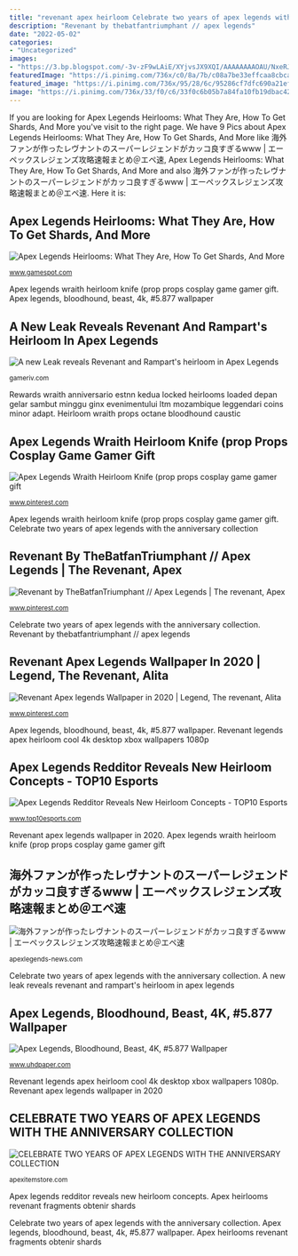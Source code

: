 ```yaml
---
title: "revenant apex heirloom Celebrate two years of apex legends with the anniversary collection"
description: "Revenant by thebatfantriumphant // apex legends"
date: "2022-05-02"
categories:
- "Uncategorized"
images:
- "https://3.bp.blogspot.com/-3v-zF9wLAiE/XYjvsJX9XQI/AAAAAAAAOAU/NxeRJt2xbCwGyFCJJJW7jjqQAgDcIPCKgCLcBGAsYHQ/w914-h514-p-k-no-nu/apex-legends-bloodhound-beast-uhdpaper.com-4K-5.877-wp.thumbnail.jpg"
featuredImage: "https://i.pinimg.com/736x/c0/8a/7b/c08a7be33effcaa8cbcad1c894f9fe25.jpg"
featured_image: "https://i.pinimg.com/736x/95/28/6c/95286cf7dfc690a21ef1454f317e5f5e.jpg"
image: "https://i.pinimg.com/736x/33/f0/c6/33f0c6b05b7a84fa10fb19dbac421333.jpg"
---
```


If you are looking for Apex Legends Heirlooms: What They Are, How To Get Shards, And More you've visit to the right page. We have 9 Pics about Apex Legends Heirlooms: What They Are, How To Get Shards, And More like 海外ファンが作ったレヴナントのスーパーレジェンドがカッコ良すぎるwww | エーペックスレジェンズ攻略速報まとめ＠エペ速, Apex Legends Heirlooms: What They Are, How To Get Shards, And More and also 海外ファンが作ったレヴナントのスーパーレジェンドがカッコ良すぎるwww | エーペックスレジェンズ攻略速報まとめ＠エペ速. Here it is:

## Apex Legends Heirlooms: What They Are, How To Get Shards, And More

![Apex Legends Heirlooms: What They Are, How To Get Shards, And More](https://www.gamespot.com/a/uploads/scale_super/1599/15997278/3866100-revenantheirloom.jpg "Revenant by thebatfantriumphant // apex legends")

<small>www.gamespot.com</small>

Apex legends wraith heirloom knife (prop props cosplay game gamer gift. Apex legends, bloodhound, beast, 4k, #5.877 wallpaper

## A New Leak Reveals Revenant And Rampart&#039;s Heirloom In Apex Legends

![A new Leak reveals Revenant and Rampart&#039;s heirloom in Apex Legends](https://gameriv.com/wp-content/uploads/2021/05/New-Project-8-1068x601.jpg "Revenant apex legends wallpaper in 2020")

<small>gameriv.com</small>

Rewards wraith anniversario estnn kedua locked heirlooms loaded depan gelar sambut minggu ginx evenimentului ltm mozambique leggendari coins minor adapt. Heirloom wraith props octane bloodhound caustic

## Apex Legends Wraith Heirloom Knife (prop Props Cosplay Game Gamer Gift

![Apex Legends Wraith Heirloom Knife (prop props cosplay game gamer gift](https://i.pinimg.com/736x/c0/8a/7b/c08a7be33effcaa8cbcad1c894f9fe25.jpg "Apex legends, bloodhound, beast, 4k, #5.877 wallpaper")

<small>www.pinterest.com</small>

Apex legends wraith heirloom knife (prop props cosplay game gamer gift. Celebrate two years of apex legends with the anniversary collection

## Revenant By TheBatfanTriumphant // Apex Legends | The Revenant, Apex

![Revenant by TheBatfanTriumphant // Apex Legends | The revenant, Apex](https://i.pinimg.com/736x/95/28/6c/95286cf7dfc690a21ef1454f317e5f5e.jpg "Apex heirlooms revenant fragments obtenir shards")

<small>www.pinterest.com</small>

Celebrate two years of apex legends with the anniversary collection. Revenant by thebatfantriumphant // apex legends

## Revenant Apex Legends Wallpaper In 2020 | Legend, The Revenant, Alita

![Revenant Apex legends Wallpaper in 2020 | Legend, The revenant, Alita](https://i.pinimg.com/736x/33/f0/c6/33f0c6b05b7a84fa10fb19dbac421333.jpg "Apex heirloom legends concepts wattson concept redditor revenant reddit reveals mirage incredible dexerto wallpapers")

<small>www.pinterest.com</small>

Apex legends, bloodhound, beast, 4k, #5.877 wallpaper. Revenant legends apex heirloom cool 4k desktop xbox wallpapers 1080p

## Apex Legends Redditor Reveals New Heirloom Concepts - TOP10 Esports

![Apex Legends Redditor Reveals New Heirloom Concepts - TOP10 Esports](https://www.top10esports.com/wp-content/uploads/2020/02/redditheirloomconcept.jpg "Revenant apex legends wallpaper in 2020")

<small>www.top10esports.com</small>

Revenant apex legends wallpaper in 2020. Apex legends wraith heirloom knife (prop props cosplay game gamer gift

## 海外ファンが作ったレヴナントのスーパーレジェンドがカッコ良すぎるwww | エーペックスレジェンズ攻略速報まとめ＠エペ速

![海外ファンが作ったレヴナントのスーパーレジェンドがカッコ良すぎるwww | エーペックスレジェンズ攻略速報まとめ＠エペ速](https://apexlegends-news.com/wp-content/uploads/2020/02/r1ormcseo9h41.jpg "Apex legends, bloodhound, beast, 4k, #5.877 wallpaper")

<small>apexlegends-news.com</small>

Celebrate two years of apex legends with the anniversary collection. A new leak reveals revenant and rampart&#039;s heirloom in apex legends

## Apex Legends, Bloodhound, Beast, 4K, #5.877 Wallpaper

![Apex Legends, Bloodhound, Beast, 4K, #5.877 Wallpaper](https://3.bp.blogspot.com/-3v-zF9wLAiE/XYjvsJX9XQI/AAAAAAAAOAU/NxeRJt2xbCwGyFCJJJW7jjqQAgDcIPCKgCLcBGAsYHQ/w914-h514-p-k-no-nu/apex-legends-bloodhound-beast-uhdpaper.com-4K-5.877-wp.thumbnail.jpg "Apex legends redditor reveals new heirloom concepts")

<small>www.uhdpaper.com</small>

Revenant legends apex heirloom cool 4k desktop xbox wallpapers 1080p. Revenant apex legends wallpaper in 2020

## CELEBRATE TWO YEARS OF APEX LEGENDS WITH THE ANNIVERSARY COLLECTION

![CELEBRATE TWO YEARS OF APEX LEGENDS WITH THE ANNIVERSARY COLLECTION](https://apexitemstore.com/wp-content/uploads/2021/02/apex-blog-image-two-year-anniversary-event-badges-2048x1152.jpg "Heirloom wraith props octane bloodhound caustic")

<small>apexitemstore.com</small>

Apex legends redditor reveals new heirloom concepts. Apex heirlooms revenant fragments obtenir shards

Celebrate two years of apex legends with the anniversary collection. Apex legends, bloodhound, beast, 4k, #5.877 wallpaper. Apex heirlooms revenant fragments obtenir shards
